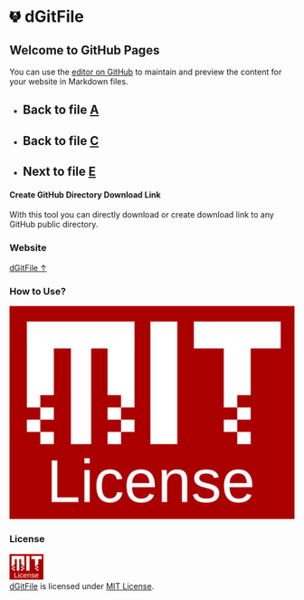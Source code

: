 <h1> <img src="res/images/downgit.png" width="20" height=auto /> dGitFile </h1>

## Welcome to GitHub Pages

You can use the [editor on GitHub](https://github.com/samuelbetio/alphabet.file/edit/master/A/B/C/D/README.md) to maintain and preview the content for your website in Markdown files.

- ## **Back** to file [A](../../../../README.md)

- ## **Back** to file [C](../)
- ## **Next** to file [E](E/)


#### Create GitHub Directory Download Link

With this tool you can directly download or create download link to any GitHub public directory.

### Website

[dGitFile ↑](index.html)

### How to Use?

![dGitFile User Manual](A/B/C/D/E/F/G/H/I/3/MIT.png)

### License
<a rel="license" href="https://opensource.org/licenses/MIT"><img alt="MIT License" src="A/B/C/D/E/F/G/H/I/3/fbe0681a-865f-11e6-9552-e59d038d5913.png" width="60em" height=auto/></a><br/><a href="LICENSE">dGitFile</a> is licensed under <a rel="license" href="https://opensource.org/licenses/MIT">MIT License</a>.
